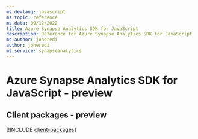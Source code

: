 ```yaml
---
ms.devlang: javascript
ms.topic: reference
ms.data: 09/12/2022
title: Azure Synapse Analytics SDK for JavaScript
description: Reference for Azure Synapse Analytics SDK for JavaScript
ms.author: joheredi
author: joheredi
ms.service: synapseanalytics
---
```

# Azure Synapse Analytics SDK for JavaScript - preview

## Client packages - preview
[!INCLUDE [client-packages](synapse-analytics-client-index.md)]